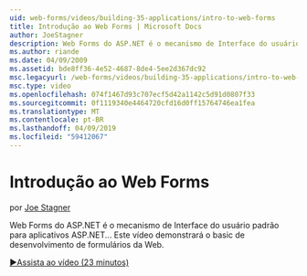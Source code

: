 ```yaml
---
uid: web-forms/videos/building-35-applications/intro-to-web-forms
title: Introdução ao Web Forms | Microsoft Docs
author: JoeStagner
description: Web Forms do ASP.NET é o mecanismo de Interface do usuário padrão para aplicativos ASP.NET... Este vídeo demonstrará o basic de desenvolvimento de formulários da Web.
ms.author: riande
ms.date: 04/09/2009
ms.assetid: bde8ff36-4e52-4687-8de4-5ee2d367dc92
msc.legacyurl: /web-forms/videos/building-35-applications/intro-to-web-forms
msc.type: video
ms.openlocfilehash: 074f1467d93c707ecf5d42a1142c5d91d0807f33
ms.sourcegitcommit: 0f1119340e4464720cfd16d0ff15764746ea1fea
ms.translationtype: MT
ms.contentlocale: pt-BR
ms.lasthandoff: 04/09/2019
ms.locfileid: "59412067"
---
```

# <a name="intro-to-web-forms"></a>Introdução ao Web Forms

por [Joe Stagner](https://github.com/JoeStagner)

Web Forms do ASP.NET é o mecanismo de Interface do usuário padrão para aplicativos ASP.NET... Este vídeo demonstrará o basic de desenvolvimento de formulários da Web.

[&#9654;Assista ao vídeo (23 minutos)](https://channel9.msdn.com/Blogs/ASP-NET-Site-Videos/intro-to-web-forms)
